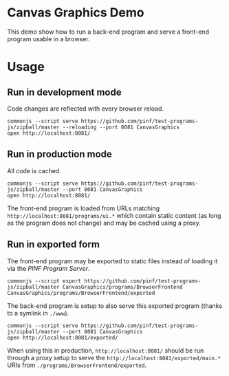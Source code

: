 Canvas Graphics Demo
====================

This demo show how to run a back-end program and serve a front-end program usable in a browser.


Usage
=====

Run in development mode
-----------------------

Code changes are reflected with every browser reload.

    commonjs --script serve https://github.com/pinf/test-programs-js/zipball/master --reloading --port 8081 CanvasGraphics
    open http://localhost:8081/


Run in production mode
----------------------

All code is cached.

    commonjs --script serve https://github.com/pinf/test-programs-js/zipball/master --port 8081 CanvasGraphics
    open http://localhost:8081/
    
The front-end program is loaded from URLs matching `http://localhost:8081/programs/ui.*` which contain static
content (as long as the program does not change) and may be cached using a proxy.


Run in exported form
--------------------

The front-end program may be exported to static files instead of loading it via the *PINF Program Server*.

    commonjs --script export https://github.com/pinf/test-programs-js/zipball/master CanvasGraphics/programs/BrowserFrontend CanvasGraphics/programs/BrowserFrontend/exported

The back-end program is setup to also serve this exported program (thanks to a symlink in `./www`).

    commonjs --script serve https://github.com/pinf/test-programs-js/zipball/master --port 8081 CanvasGraphics
    open http://localhost:8081/exported/

When using this in production, `http://localhost:8081/` should be run through a proxy setup to serve the
`http://localhost:8081/exported/main.*` URIs from `./programs/BrowserFrontend/exported`.
